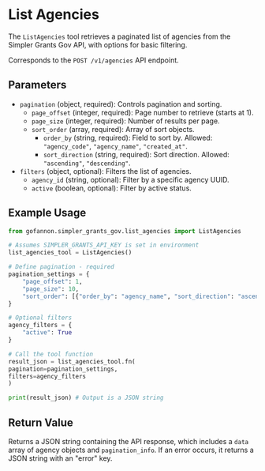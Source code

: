 # List Agencies

The `ListAgencies` tool retrieves a paginated list of agencies from the Simpler Grants Gov API, with options for basic filtering.

Corresponds to the `POST /v1/agencies` API endpoint.

## Parameters

*   `pagination` (object, required): Controls pagination and sorting.
    *   `page_offset` (integer, required): Page number to retrieve (starts at 1).
    *   `page_size` (integer, required): Number of results per page.
    *   `sort_order` (array, required): Array of sort objects.
        *   `order_by` (string, required): Field to sort by. Allowed: `"agency_code"`, `"agency_name"`, `"created_at"`.
        *   `sort_direction` (string, required): Sort direction. Allowed: `"ascending"`, `"descending"`.
*   `filters` (object, optional): Filters the list of agencies.
    *   `agency_id` (string, optional): Filter by a specific agency UUID.
    *   `active` (boolean, optional): Filter by active status.

## Example Usage

```python  
from gofannon.simpler_grants_gov.list_agencies import ListAgencies

# Assumes SIMPLER_GRANTS_API_KEY is set in environment
list_agencies_tool = ListAgencies()

# Define pagination - required
pagination_settings = {  
    "page_offset": 1,  
    "page_size": 10,  
    "sort_order": [{"order_by": "agency_name", "sort_direction": "ascending"}]  
}

# Optional filters
agency_filters = {  
    "active": True  
}

# Call the tool function
result_json = list_agencies_tool.fn(  
pagination=pagination_settings,  
filters=agency_filters  
)

print(result_json) # Output is a JSON string  
```

## Return Value

Returns a JSON string containing the API response, which includes a `data` array of agency objects and `pagination_info`. If an error occurs, it returns a JSON string with an "error" key.  